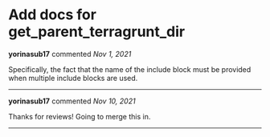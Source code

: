 # Add docs for get_parent_terragrunt_dir

**yorinasub17** commented *Nov 1, 2021*

Specifically, the fact that the name of the include block must be provided when multiple include blocks are used.
<br />
***


**yorinasub17** commented *Nov 10, 2021*

Thanks for reviews! Going to merge this in.
***

